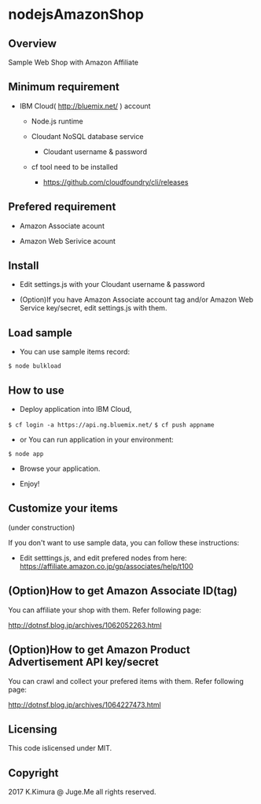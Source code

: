 # nodejsAmazonShop

## Overview

Sample Web Shop with Amazon Affiliate

## Minimum requirement

- IBM Cloud( http://bluemix.net/ ) account

    - Node.js runtime

    - Cloudant NoSQL database service

        - Cloudant username & password

    - cf tool need to be installed

        - https://github.com/cloudfoundry/cli/releases


## Prefered requirement

- Amazon Associate acount

- Amazon Web Serivice acount

## Install

- Edit settings.js with your Cloudant username & password

- (Option)If you have Amazon Associate account tag and/or Amazon Web Service key/secret, edit settings.js with them.


## Load sample

- You can use sample items record:

`$ node bulkload`


## How to use

- Deploy application into IBM Cloud,

`$ cf login -a https://api.ng.bluemix.net/`
`$ cf push appname`

- or You can run application in your environment:

`$ node app`

- Browse your application.

- Enjoy!


## Customize your items

(under construction)

If you don't want to use sample data, you can follow these instructions:

- Edit setttings.js, and edit prefered nodes from here: https://affiliate.amazon.co.jp/gp/associates/help/t100


## (Option)How to get Amazon Associate ID(tag)

You can affiliate your shop with them. Refer following page:

http://dotnsf.blog.jp/archives/1062052263.html

## (Option)How to get Amazon Product Advertisement API key/secret

You can crawl and collect your prefered items with them. Refer following page:

http://dotnsf.blog.jp/archives/1064227473.html

## Licensing

This code islicensed under MIT.


## Copyright

2017 K.Kimura @ Juge.Me all rights reserved.



